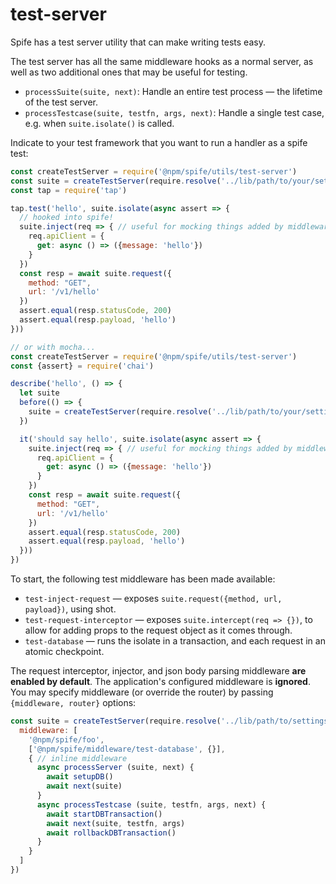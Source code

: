 # test-server

Spife has a test server utility that can make writing tests easy.

The test server has all the same middleware hooks as a normal server, as well as two additional ones that may be useful for testing.

- `processSuite(suite, next)`: Handle an entire test process — the lifetime of the test server.
- `processTestcase(suite, testfn, args, next)`: Handle a single test case, e.g. when `suite.isolate()` is called.

Indicate to your test framework that you want to run a handler as a spife test:

```javascript
const createTestServer = require('@npm/spife/utils/test-server')
const suite = createTestServer(require.resolve('../lib/path/to/your/settings'))
const tap = require('tap')

tap.test('hello', suite.isolate(async assert => {
  // hooked into spife!
  suite.inject(req => { // useful for mocking things added by middleware
    req.apiClient = {
      get: async () => ({message: 'hello'})
    }
  })
  const resp = await suite.request({
    method: "GET",
    url: '/v1/hello'
  })
  assert.equal(resp.statusCode, 200)
  assert.equal(resp.payload, 'hello')
}))
```

```javascript
// or with mocha...
const createTestServer = require('@npm/spife/utils/test-server')
const {assert} = require('chai')

describe('hello', () => {
  let suite
  before(() => {
    suite = createTestServer(require.resolve('../lib/path/to/your/settings'))
  })

  it('should say hello', suite.isolate(async assert => {
    suite.inject(req => { // useful for mocking things added by middleware
      req.apiClient = {
        get: async () => ({message: 'hello'})
      }
    })
    const resp = await suite.request({
      method: "GET",
      url: '/v1/hello'
    })
    assert.equal(resp.statusCode, 200)
    assert.equal(resp.payload, 'hello')
  }))
})


```

To start, the following test middleware has been made available:

- `test-inject-request` — exposes `suite.request({method, url, payload})`, using shot.
- `test-request-interceptor` — exposes `suite.intercept(req => {})`, to allow for adding props to the request object as it comes through.
- `test-database` — runs the isolate in a transaction, and each request in an atomic checkpoint.

The request interceptor, injector, and json body parsing middleware **are enabled by default**. The application's configured middleware is **ignored**. You may specify middleware (or override the router) by passing `{middleware, router}` options:

```javascript
const suite = createTestServer(require.resolve('../lib/path/to/settings'), {
  middleware: [
    '@npm/spife/foo',
    ['@npm/spife/middleware/test-database', {}],
    { // inline middleware
      async processServer (suite, next) {
        await setupDB()
        await next(suite)
      }
      async processTestcase (suite, testfn, args, next) {
        await startDBTransaction()
        await next(suite, testfn, args)
        await rollbackDBTransaction()
      }
    }
  ]
})
```
